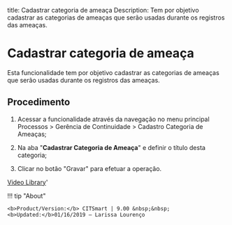 title: Cadastrar categoria de ameaça
Description: Tem por objetivo cadastrar as categorias de ameaças que serão usadas durante os registros das ameaças. 
# Cadastrar categoria de ameaça

Esta funcionalidade tem por objetivo cadastrar as categorias de ameaças que serão usadas durante os registros das ameaças.

Procedimento
------------

1.  Acessar a funcionalidade através da navegação no menu principal Processos \>
    Gerência de Continuidade \> Cadastro Categoria de Ameaças;

2.  Na aba "**Cadastrar Categoria de Ameaça**" e definir o título desta
    categoria;

3.  Clicar no botão "Gravar" para efetuar a operação.

<i class='fa fa-youtube-play  fa-2x' style='color:#97ce17;vertical-align: middle;'> </i> [Video Library](https://www.youtube.com/playlist?list=PLB5qK2uzf2RPHLLyCQ9CqOeIt08azAa6k)'

!!! tip "About"

    <b>Product/Version:</b> CITSmart | 9.00 &nbsp;&nbsp;
    <b>Updated:</b>01/16/2019 – Larissa Lourenço
